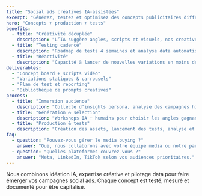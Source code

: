 ```yaml
---
title: "Social ads créatives IA-assistées"
excerpt: "Générez, testez et optimisez des concepts publicitaires différenciants sur Meta et LinkedIn." 
hero: "Concepts + production + tests"
benefits:
  - title: "Créativité décuplée"
    description: "L’IA suggère angles, scripts et visuels, nos creatives les affinent pour rester on-brand."
  - title: "Testing cadencé"
    description: "Roadmap de tests 4 semaines et analyse data automatisée."
  - title: "Réactivité"
    description: "Capacité à lancer de nouvelles variations en moins de 48h."
deliverables:
  - "Concept board + scripts vidéo"
  - "Variations statiques & carrousels"
  - "Plan de test et reporting"
  - "Bibliothèque de prompts creatives"
process:
  - title: "Immersion audience"
    description: "Collecte d’insights persona, analyse des campagnes historiques."
  - title: "Génération & sélection"
    description: "Workshops IA + humains pour choisir les angles gagnants."
  - title: "Production & tests"
    description: "Création des assets, lancement des tests, analyse et itérations."
faq:
  - question: "Pouvez-vous gérer le media buying ?"
    answer: "Oui, nous collaborons avec votre équipe media ou notre partenaire pour piloter les budgets."
  - question: "Quelles plateformes couvrez-vous ?"
    answer: "Meta, LinkedIn, TikTok selon vos audiences prioritaires."
---
```


Nous combinons idéation IA, expertise créative et pilotage data pour faire émerger vos campagnes social ads. Chaque concept est testé, mesuré et documenté pour être capitalisé.
